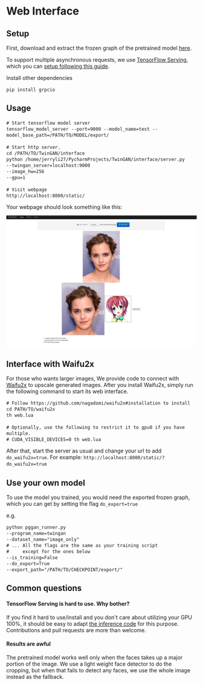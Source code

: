 # Web Interface

## Setup

First, download and extract the frozen graph of the pretrained model [here](https://drive.google.com/open?id=1C1tadCQjzsiW2GBeL8BbgfyKXKsoQCjJ).

To support multiple asynchronous requests, we use [TensorFlow Serving](https://www.tensorflow.org/serving/), which you can [setup following this guide](https://www.tensorflow.org/serving/setup). 

Install other dependencies
```shell
pip install grpcio
```

## Usage

```shell
# Start tensorflow model server
tensorflow_model_server --port=9000 --model_name=test --model_base_path=/PATH/TO/MODEL/export/

# Start http server.
cd /PATH/TO/TwinGAN/interface
python /home/jerryli27/PycharmProjects/TwinGAN/interface/server.py
--twingan_server=localhost:9000
--image_hw=256
--gpu=1

# Visit webpage
http://localhost:8000/static/
```

Your webpage should look something like this:

![web interface example](../docs/images/twingan_web_interface.jpg)

## Interface with Waifu2x

For those who wants larger images, We provide code to connect with [Waifu2x](https://github.com/nagadomi/waifu2x) to upscale generated images. After you install Waifu2x, simply run the following command to start its web interface.

```shell
# Follow https://github.com/nagadomi/waifu2x#installation to install
cd PATH/TO/waifu2x
th web.lua

# Optionally, use the following to restrict it to gpu0 if you have multiple.
# CUDA_VISIBLE_DEVICES=0 th web.lua
```

After that, start the server as usual and change your url to add `do_waifu2x=true`. For example: `http://localhost:8000/static/?do_waifu2x=true`


## Use your own model

To use the model you trained, you would need the exported frozen graph, which you can get by setting the flag `do_export=true`

e.g.

```shell
python pggan_runner.py
--program_name=twingan
--dataset_name="image_only"
# ... All the flags are the same as your training script
#     except for the ones below
--is_training=False
--do_export=True
--export_path="/PATH/TO/CHECKPOINT/export/"
```

## Common questions


#### TensorFlow Serving is hard to use. Why bother?

If you find it hard to use/install and you don't care about utilizing your GPU 100%, it should be easy to adapt [the inference code](inference/image_translation_infer.py) for this purpose. Contributions and pull requests are more than welcome.

#### Results are awful

The pretrained model works well only when the faces takes up a major portion of the image. We use a light weight face detector to do the cropping, but when that fails to detect any faces, we use the whole image instead as the fallback. 

